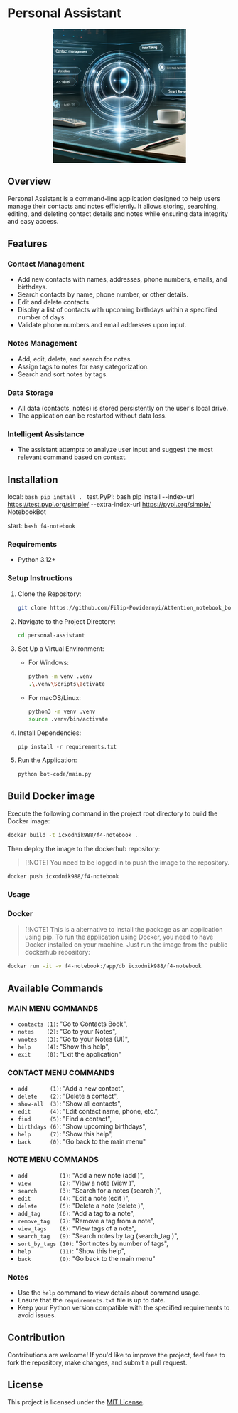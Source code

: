 # Personal Assistant

<p align="center">
  <img align="center" src="./assets/thumbnail.webp" width="300" title="Project thumbnail" alt="project thumbnail">
</p>

## Overview

Personal Assistant is a command-line application designed to help users manage their contacts and notes efficiently. It allows storing, searching, editing, and deleting contact details and notes while ensuring data integrity and easy access.

## Features

### Contact Management

- Add new contacts with names, addresses, phone numbers, emails, and birthdays.
- Search contacts by name, phone number, or other details.
- Edit and delete contacts.
- Display a list of contacts with upcoming birthdays within a specified number of days.
- Validate phone numbers and email addresses upon input.

### Notes Management

- Add, edit, delete, and search for notes.
- Assign tags to notes for easy categorization.
- Search and sort notes by tags.

### Data Storage

- All data (contacts, notes) is stored persistently on the user's local drive.
- The application can be restarted without data loss.

### Intelligent Assistance

- The assistant attempts to analyze user input and suggest the most relevant command based on context.

## Installation

local:
`bash pip install . `
test.PyPI:
bash pip install --index-url https://test.pypi.org/simple/ --extra-index-url https://pypi.org/simple/ NotebookBot

start:
`bash f4-notebook `


### Requirements

- Python 3.12+

### Setup Instructions

1. Clone the Repository:

   ```bash
   git clone https://github.com/Filip-Povidernyi/Attention_notebook_bot.git
   ```

2. Navigate to the Project Directory:

   ```bash
   cd personal-assistant
   ```

3. Set Up a Virtual Environment:

   - For Windows:
     ```bash
     python -m venv .venv
     .\.venv\Scripts\activate
     ```
   - For macOS/Linux:
     ```bash
     python3 -m venv .venv
     source .venv/bin/activate
     ```

4. Install Dependencies:

   ```
   pip install -r requirements.txt
   ```

5. Run the Application:

   ```bash
   python bot-code/main.py
   ```

## Build Docker image

Execute the following command in the project root directory to build the Docker image:

```bash
docker build -t icxodnik988/f4-notebook .
```

Then deploy the image to the dockerhub repository:

> [!NOTE] You need to be logged in to push the image to the repository.

```bash
docker push icxodnik988/f4-notebook
```

### Usage

### Docker

> [!NOTE] This is a alternative to install the package as an application using pip.
> To run the application using Docker, you need to have Docker installed on your machine.
> Just run the image from the public dockerhub repository:

```bash
docker run -it -v f4-notebook:/app/db icxodnik988/f4-notebook
```

## Available Commands

### MAIN MENU COMMANDS

- `contacts (1)`: "Go to Contacts Book",
- `notes    (2)`: "Go to your Notes",
- `vnotes   (3)`: "Go to your Notes (UI)",
- `help     (4)`: "Show this help",
- `exit     (0)`: "Exit the application"

### CONTACT MENU COMMANDS

- `add       (1)`: "Add a new contact",
- `delete    (2)`: "Delete a contact",
- `show-all  (3)`: "Show all contacts",
- `edit      (4)`: "Edit contact name, phone, etc.",
- `find      (5)`: "Find a contact",
- `birthdays (6)`: "Show upcoming birthdays",
- `help      (7)`: "Show this help",
- `back      (0)`: "Go back to the main menu"

### NOTE MENU COMMANDS

- `add          (1)`: "Add a new note (add <name>)",
- `view         (2)`: "View a note (view <name>)",
- `search       (3)`: "Search for a notes (search <term>)",
- `edit         (4)`: "Edit a note (edit <name>)",
- `delete       (5)`: "Delete a note (delete <name>)",
- `add_tag      (6)`: "Add a tag to a note",
- `remove_tag   (7)`: "Remove a tag from a note",
- `view_tags    (8)`: "View tags of a note",
- `search_tag   (9)`: "Search notes by tag (search_tag <tag>)",
- `sort_by_tags (10)`: "Sort notes by number of tags",
- `help         (11)`: "Show this help",
- `back         (0)`: "Go back to the main menu"

### Notes

- Use the `help` command to view details about command usage.
- Ensure that the `requirements.txt` file is up to date.
- Keep your Python version compatible with the specified requirements to avoid issues.

## Contribution

Contributions are welcome! If you'd like to improve the project, feel free to fork the repository, make changes, and submit a pull request.

## License

This project is licensed under the [MIT License](./LICENSE).
